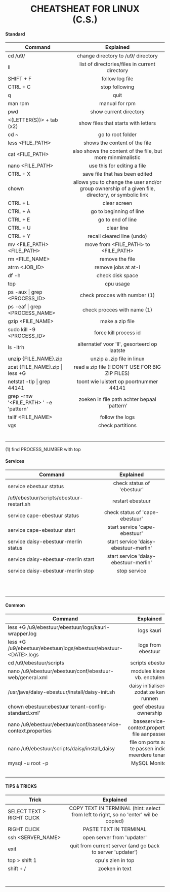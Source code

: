 <h1 style="text-align:center;">
CHEATSHEAT FOR LINUX <br>(C.S.)
</h1>
<h4> Standard </h4>

| Command                                     |                                             Explained                                             |
| ------------------------------------------- | :-----------------------------------------------------------------------------------------------: |
| cd /u9/                                     |                                change directory to /u9/ directory                                 |
| ll                                          |                          list of directories/files in current directory                           |
| SHIFT + F                                   |                                          follow log file                                          |
| CTRL + C                                    |                                          stop following                                           |
| q                                           |                                               quit                                                |
| man rpm                                     |                                          manual for rpm                                           |
| pwd                                         |                                      show current directory                                       |
| &lt;(LETTER(S))&gt; + tab (x2)              |                                show files that starts with letters                                |
| cd ~                                        |                                         go to root folder                                         |
| less &lt;FILE_PATH&gt;                      |                                   shows the content of the file                                   |
| cat &lt;FILE_PATH&gt;                       |                    also shows the content of the file, but more minmimalistic                     |
| nano &lt;FILE_PATH&gt;                      |                                    use this for editing a file                                    |
| CTRL + X                                    |                                  save file that has been edited                                   |
| chown                                       | allows you to change the user and/or group ownership of a given file, directory, or symbolic link |
| CTRL + L                                    |                                           clear screen                                            |
| CTRL + A                                    |                                      go to beginning of line                                      |
| CTRL + E                                    |                                         go to end of line                                         |
| CTRL + U                                    |                                            clear line                                             |
| CTRL + Y                                    |                                    recall cleared line (undo)                                     |
| mv &lt;FILE_PATH&gt; &lt;FILE_PATH&gt;      |                         move from &lt;FILE_PATH&gt; to &lt;FILE_PATH&gt;                          |
| rm &lt;FILE_NAME&gt;                        |                                          remove the file                                          |
| atrm &lt;JOB_ID&gt;                         |                                        remove jobs at at-l                                        |
| df -h                                       |                                         check disk space                                          |
| top                                         |                                             cpu usage                                             |
| ps -aux &#124; grep &lt;PROCESS_ID&gt;      |                                   check procces with number (1)                                   |
| ps -eaf &#124; grep &lt;PROCESS_NAME&gt;    |                                    check procces with name (1)                                    |
| gzip &lt;FILE_NAME&gt;                      |                                          make a zip file                                          |
| sudo kill -9 &lt;PROCESS_ID&gt;             |                                       force kill process id                                       |
| ls -ltrh                                    |                           alternatief voor 'll', gesorteerd op laatste                            |
| unzip {FILE_NAME}.zip                       |                                    unzip a .zip file in linux                                     |
| zcat {FILE_NAME}.zip &#124; less +G         |                          read a zip file (! DON'T USE FOR BIG ZIP FILES)                          |
| netstat -tlp &#124; grep 44141              |                              toont wie luistert op poortnummer 44141                              |
| grep -rnw '&lt;FILE_PATH&gt; ' -e 'pattern' |                            zoeken in file path achter bepaal 'pattern'                            |
| tailf &lt;FILE_NAME&gt;                     |                                          follow the logs                                          |
| vgs                                         |                                         check partitions                                          |
|                                             |
|                                             |
|                                             |
|                                             |
|                                             |
|                                             |

(1) find PROCESS_NUMBER with top

<h4> Services </h4>

| Command                                  |               Explained               |
| ---------------------------------------- | :-----------------------------------: |
| service ebestuur status                  |      check status of 'ebestuur'       |
| /u9/ebestuur/scripts/ebestuur-restart.sh |           restart ebestuur            |
| service cape-ebestuur status             |    check status of 'cape-ebestuur'    |
| service cape-ebestuur start              |     start service 'cape-ebestuur'     |
| service daisy-ebestuur-merlin status     | start service 'daisy-ebestuur-merlin' |
| service daisy-ebestuur-merlin start      | start service 'daisy-ebestuur-merlin' |
| service daisy-ebestuur-merlin stop       |             stop service              |
|                                          |
|                                          |
|                                          |
|                                          |
|                                          |
|                                          |
|                                          |
|                                          |
|                                          |
|                                          |
|                                          |

<h4> Common </h4>

| Command                                                                |                      Explained                      |
| ---------------------------------------------------------------------- | :-------------------------------------------------: |
| less +G /u9/ebestuur/ebestuur/logs/kauri-wrapper.log                   |                     logs kauri                      |
| less +G /u9/ebestuur/ebestuur/logs/ebestuur/ebestuur-&lt;DATE&gt;.logs |                 logs from ebestuur                  |
| cd /u9/ebestuur/scripts                                                |                  scripts ebestuur                   |
| nano /u9/ebestuur/ebestuur/conf/ebestuur-web/general.xml               |             modules kiezen vb. enotulen             |
| /usr/java/daisy-ebestuur/install/daisy-init.sh                         |       daisy initialiseren zodat ze kan runnen       |
| chown ebestuur:ebestuur tenant-config-standard.xml’                    |               geef ebestuur ownership               |
| nano /u9/ebestuur/ebestuur/conf/baseservice-context.properties         |    baseservice-context.properties file aanpassen    |
| nano /u9/ebestuur/scripts/daisy/install_daisy                          | file om ports aan te passen indien meerdere tenants |
| mysql -u root -p                                                       |                    MySQL Monitor                    |
|                                                                        |
|                                                                        |
|                                                                        |
|                                                                        |
|                                                                        |

<h4> TIPS & TRICKS </h4>

| Trick                     |                                      Explained                                       |
| ------------------------- | :----------------------------------------------------------------------------------: |
| SELECT TEXT > RIGHT CLICK | COPY TEXT IN TERMINAL (hint: select from left to right, so no 'enter' wil be copied) |
| RIGHT CLICK               |                                PASTE TEXT IN TERMINAL                                |
| ssh &lt;SERVER_NAME&gt;   |                              open server from 'updater'                              |
| exit                      |              quit from current server (and go back to server 'updater')              |
| top > shift 1             |                                  cpu's zien in top                                   |
| shift + /                 |                                    zoeken in text                                    |
|                           |
|                           |
|                           |
|                           |
|                           |
|                           |
|                           |

